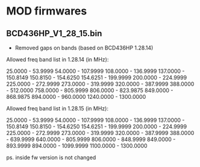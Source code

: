 # MOD firmwares

## BCD436HP_V1_28_15.bin

* Removed gaps on bands (based on BCD436HP 1.28.14)

Allowed freq band list in 1.28.14 (in MHz):

25.0000 - 53.9999
54.0000 - 107.9999
108.0000 - 136.9999
137.0000 - 150.8149
150.8150 - 154.6250
154.6251 - 199.9999
200.0000 - 224.9999
225.0000 - 272.9999
273.0000 - 319.9999
320.0000 - 387.9999
388.0000 - 512.0000
758.0000 - 805.9999
806.0000 - 823.9875
849.0000 - 868.9875
894.0000 - 960.0000
1240.0000 - 1300.0000 

Allowed freq band list in 1.28.15 (in MHz):

25.0000 - 53.9999
54.0000 - 107.9999
108.0000 - 136.9999
137.0000 - 150.8149
150.8150 - 154.6250
154.6251 - 199.9999
200.0000 - 224.9999
225.0000 - 272.9999
273.0000 - 319.9999
320.0000 - 387.9999
388.0000 - 639.9999
640.0000 - 805.9999
806.0000 - 848.9999
849.0000 - 893.9999
894.0000 - 1099.9999
1100.0000 - 1300.0000 

ps. inside fw version is not changed